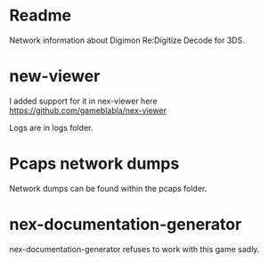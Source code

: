 # Readme

Network information about Digimon Re:Digitize Decode for 3DS.

# new-viewer

I added support for it in nex-viewer here
https://github.com/gameblabla/nex-viewer

Logs are in logs folder.


# Pcaps network dumps

Network dumps can be found within the pcaps folder.

# nex-documentation-generator

nex-documentation-generator refuses to work with this game sadly.